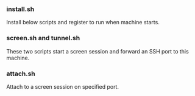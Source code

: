 ### install.sh

Install below scripts and register to run when machine starts.

### screen.sh and tunnel.sh

These two scripts start a screen session and forward an SSH port to
this machine.

### attach.sh

Attach to a screen session on specified port.
